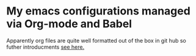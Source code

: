 My emacs configurations managed via Org-mode and Babel
======================================================

Apparently org files are quite well formatted out of the box in git
hub so futher introducments [see here.](emacs.org)